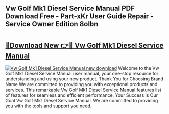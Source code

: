 ## Vw Golf Mk1 Diesel Service Manual PDF Download Free - Part-xKr User Guide Repair - Service Owner Edition 8oIbn

# <h2><a href="http://bc76216.oget.top/?id=Vw+Golf+Mk1+Diesel+Service+Manual">🔗Download New 👉🔴 Vw Golf Mk1 Diesel Service Manual</a></h2>

[![Vw Golf Mk1 Diesel Service Manual new download](https://i.imgur.com/5g1atiW.png)](http://bc76216.oget.top/?id=Vw+Golf+Mk1+Diesel+Service+Manual)
Welcome to the Vw Golf Mk1 Diesel Service Manual user manual, your one-stop resource for understanding and using your new product. Thank You for Choosing Brand Name We are committed to providing you with exceptional products and services. This remarkable Vw Golf Mk1 Diesel Service Manual features list of features for seamless and efficient performance. Your Success is Our Goal Vw Golf Mk1 Diesel Service Manual. We are committed to providing you with the tools and support you need.
